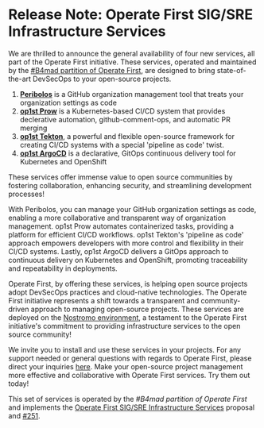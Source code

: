 # Release Note: Operate First SIG/SRE Infrastructure Services

We are thrilled to announce the general availability of four new services, all part of the Operate First initiative.
These services, operated and maintained by the [#B4mad partition of Operate First](https://github.com/b4mad/op1st-emea-b4mad),
are designed to bring state-of-the-art DevSecOps to your open-source projects.

1. **[Peribolos](https://github.com/apps/peribolos)** is a GitHub organization management tool that treats your
organization settings as code
2. **[op1st Prow](https://github.com/apps/op1st-prow)** is a Kubernetes-based CI/CD system that provides declerative
automation, github-comment-ops, and automatic PR merging
3. **[op1st Tekton](https://github.com/apps/op1st-tekton)**, a powerful and flexible open-source framework for creating
CI/CD systems with a special 'pipeline as code' twist.
4. **[op1st ArgoCD](https://github.com/apps/op1st-argocd)** is a declarative, GitOps continuous delivery tool for
Kubernetes and OpenShift

These services offer immense value to open source communities by fostering collaboration, enhancing security, and
streamlining development processes!

With Peribolos, you can manage your GitHub organization settings as code, enabling a more collaborative and transparent
way of organization management. op1st Prow automates containerized tasks, providing a platform for efficient CI/CD
workflows. op1st Tekton's 'pipeline as code' approach empowers developers with more control and flexibility in their
CI/CD systems. Lastly, op1st ArgoCD delivers a GitOps approach to continuous delivery on Kubernetes and OpenShift,
promoting traceability and repeatability in deployments.

Operate First, by offering these services, is helping open source projects adopt DevSecOps practices and cloud-native
technologies. The Operate First initiative represents a shift towards a transparent and community-driven approach to
managing open-source projects. These services are deployed on the [Nostromo environment](https://github.com/b4mad/op1st-emea-b4mad/blob/main/manifests/environments/nostromo/kustomization.yaml),
a testament to the Operate First initiative's commitment to providing infrastructure services to the open source community!

We invite you to install and use these services in your projects. For any support needed or general questions with
regards to Operate First, please direct your inquiries [here](https://github.com/operate-first/support/issues/new/choose).
Make your open-source project management more effective and collaborative with Operate First services. Try them out today!

This set of services is operated by the _#B4mad partition of Operate First_ and implements the [Operate First SIG/SRE Infrastructure Services](https://github.com/operate-first/community/blob/63223f33e40aecf37f8197e576990ecd24bbeec3/sig-sre/proposal-infra-services.md) proposal and [#251](https://github.com/operate-first/community/issues/251).
